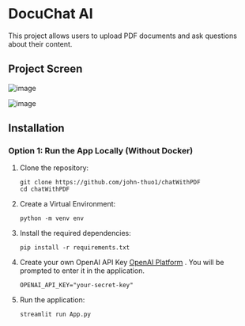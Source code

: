 # DocuChat AI
This project allows users to upload PDF documents and ask questions about their content. 

## Project Screen
![image](https://github.com/user-attachments/assets/6e6c1810-5729-4e59-83a0-5518c7538b74)

![image](https://github.com/user-attachments/assets/17fef864-764e-453e-8bcc-fbc1365fa8a0)

## Installation

### Option 1: Run the App Locally (Without Docker)

1. Clone the repository:

   ```shell
   git clone https://github.com/john-thuo1/chatWithPDF
   cd chatWithPDF
   ```

2. Create a Virtual Environment:

    ```shell
    python -m venv env
    ```

3. Install the required dependencies:

   ```shell
   pip install -r requirements.txt
   ```

4. Create your own OpenAI API Key
   [OpenAI Platform](https://platform.openai.com/) . You will be prompted to enter it in the application.
   ```shell
   OPENAI_API_KEY="your-secret-key"
   ```

5. Run the application:

   ```shell
   streamlit run App.py
   ```
